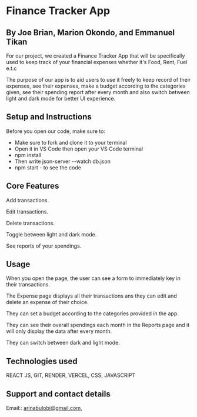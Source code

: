# Finance Tracker App
## By Joe Brian, Marion Okondo, and Emmanuel Tikan

For our project, we created a Finance Tracker App that will be specifically used to keep track of your financial expenses whether it's Food, Rent, Fuel e.t.c

The purpose of our app is to aid users to use it freely to keep record of their expenses, see their expenses, make a budget according to the categories given, see their spending report after every month and also switch between light and dark mode for better UI experience. 

## Setup and Instructions

Before you open our code, make sure to:

- Make sure to fork and clone it to your terminal
- Open it in VS Code then open your VS Code terminal
- npm install
- Then write json-server --watch db.json
- npm start - to see the code

## Core Features

Add transactions.

Edit transactions.

Delete transactions.

Toggle between light and dark mode.

See reports of your spendings.

## Usage

When you open the page, the user can see a form to immediately key in their transactions.

The Expense page displays all their transactions ans they can edit and delete an expense of their choice.

They can set a budget according to the categories provided in the app. 

They can see their overall spendings each month in the Reports page and it will only display the data after every month. 

They can switch between dark and light mode.

## Technologies used

REACT JS, GIT, RENDER, VERCEL, CSS, JAVASCRIPT

## Support and contact details

Email:: arinabulobi@gmail.com, 





